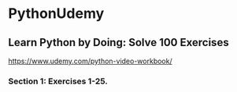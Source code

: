 # PythonUdemy
## Learn Python by Doing: Solve 100 Exercises
https://www.udemy.com/python-video-workbook/
### Section 1: Exercises 1-25.
